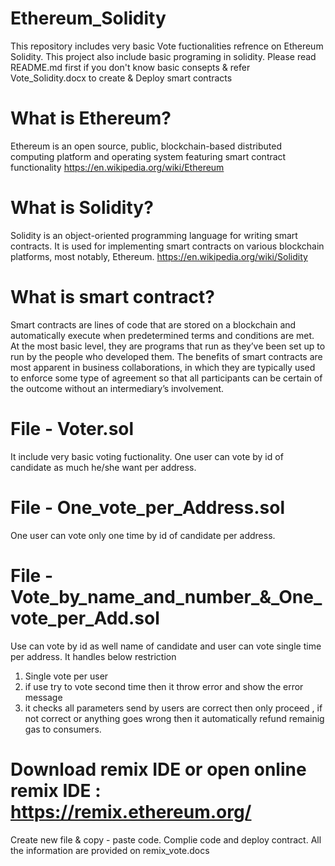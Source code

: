 # Ethereum_Solidity
This repository includes very basic Vote fuctionalities refrence on Ethereum Solidity.
This project also include basic programing in solidity.
Please read README.md first if you don't know basic consepts & refer Vote_Solidity.docx to create & Deploy smart contracts

# What is Ethereum?
Ethereum is an open source, public, blockchain-based distributed computing platform and operating system featuring smart contract functionality
https://en.wikipedia.org/wiki/Ethereum

# What is Solidity?
Solidity is an object-oriented programming language for writing smart contracts. It is used for implementing smart contracts on various blockchain platforms, most notably, Ethereum.
https://en.wikipedia.org/wiki/Solidity

#  What is smart contract?
Smart contracts are lines of code that are stored on a blockchain and automatically execute when predetermined terms and conditions are met. At the most basic level, they are programs that run as they’ve been set up to run by the people who developed them. The benefits of smart contracts are most apparent in business collaborations, in which they are typically used to enforce some type of agreement so that all participants can be certain of the outcome without an intermediary’s involvement.

# File - Voter.sol
It include very basic voting fuctionality. One user can vote by id of candidate as much he/she want per address.

# File - One_vote_per_Address.sol
One user can vote only one time by id of candidate per address.

# File - Vote_by_name_and_number_&_One_vote_per_Add.sol
Use can vote by id as well name of candidate and user can vote single time per address.
It handles below restriction
  1. Single vote per user
  2. if use try to vote second time then it throw error and show the error message
  3. it checks all parameters send by users are correct then only proceed , if  not correct or anything goes wrong then it automatically refund remainig gas to consumers.
 
# Download remix IDE or open online remix IDE : https://remix.ethereum.org/
Create new file & copy - paste code.
Complie code and deploy contract.
All the information are provided on remix_vote.docs
